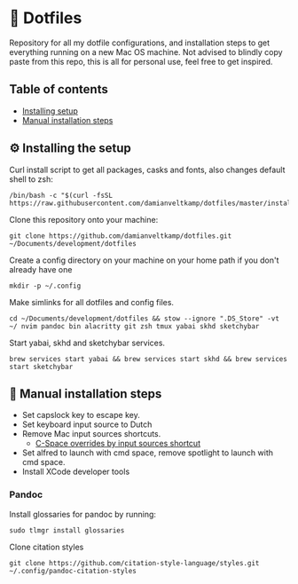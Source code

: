 # 🧰 Dotfiles

Repository for all my dotfile configurations, and installation steps to get everything running on a new Mac OS machine.
Not advised to blindly copy paste from this repo, this is all for personal use, feel free to get inspired.

## Table of contents

- [Installing setup](#%EF%B8%8F-installing-the-setup)
- [Manual installation steps](#-manual-installation-steps)

## ⚙️ Installing the setup

Curl install script to get all packages, casks and fonts, also changes default shell to zsh:

```
/bin/bash -c "$(curl -fsSL https://raw.githubusercontent.com/damianveltkamp/dotfiles/master/install.sh)"
```

Clone this repository onto your machine:

```
git clone https://github.com/damianveltkamp/dotfiles.git ~/Documents/development/dotfiles
```

Create a config directory on your machine on your home path if you don't already have one

```
mkdir -p ~/.config
```

Make simlinks for all dotfiles and config files.

```
cd ~/Documents/development/dotfiles && stow --ignore ".DS_Store" -vt ~/ nvim pandoc bin alacritty git zsh tmux yabai skhd sketchybar
```

Start yabai, skhd and sketchybar services.

```
brew services start yabai && brew services start skhd && brew services start sketchybar

```

## 🔧 Manual installation steps

- Set capslock key to escape key.
- Set keyboard input source to Dutch
- Remove Mac input sources shortcuts.
  - [C-Space overrides by input sources shortcut](https://github.com/tmux/tmux/issues/457)
- Set alfred to launch with cmd space, remove spotlight to launch with cmd space.
- Install XCode developer tools

### Pandoc

Install glossaries for pandoc by running:

```
sudo tlmgr install glossaries
```

Clone citation styles

```
git clone https://github.com/citation-style-language/styles.git ~/.config/pandoc-citation-styles
```

